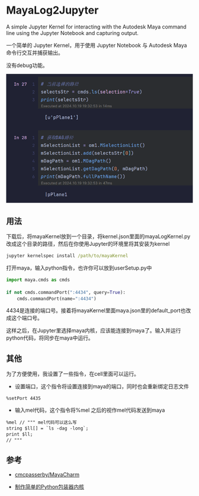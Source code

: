 # MayaLog2Jupyter
A simple Jupyter Kernel for interacting with the Autodesk Maya command line using the Jupyter Notebook and capturing output.

一个简单的 Jupyter Kernel，用于使用 Jupyter Notebook 与 Autodesk Maya 命令行交互并捕获输出。

没有debug功能。

![image-20241019195227161](https://raw.githubusercontent.com/PDE26jjk/misc/main/img/image-20241019195227161.png)

## 用法

下载后，将mayaKernel放到一个目录，将kernel.json里面的mayaLogKernel.py改成这个目录的路径，然后在你使用Jupyter的环境里将其安装为kernel

```cmd
jupyter kernelspec install /path/to/mayaKernel
```

打开maya，输入python指令，也许你可以放到userSetup.py中

```python
import maya.cmds as cmds

if not cmds.commandPort(":4434", query=True):
    cmds.commandPort(name=":4434")
```

4434是连接的端口号。接着将mayaKernel里面maya.json里的default_port也改成这个端口号。

这样之后，在Jupyter里选择maya内核，应该能连接到maya了。输入并运行python代码，将同步在maya中运行。

## 其他

为了方便使用，我设置了一些指令，在cell里面可以运行。

- 设置端口，这个指令将设置连接到maya的端口，同时也会重新绑定日志文件

```
%setPort 4435
```

- 输入mel代码，这个指令将%mel 之后的视作mel代码发送到maya

```
%mel // """ mel代码可以这么写
string $ll[] = `ls -dag -long`;
print $ll;
// """
```



  ## 参考

- [cmcpasserby/MayaCharm](https://github.com/cmcpasserby/MayaCharm)

- [制作简单的Python包装器内核](https://daobook.github.io/jupyter_client/wrapperkernels.html)
